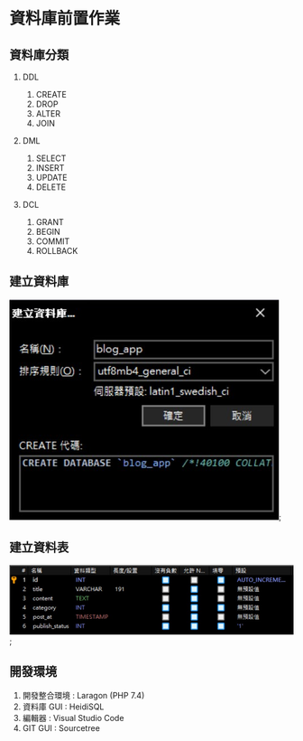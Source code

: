 # 資料庫前置作業

## 資料庫分類

1. DDL
   1. CREATE
   2. DROP
   3. ALTER
   4. JOIN
2. DML
   1. SELECT
   2. INSERT
   3. UPDATE
   4. DELETE
3. DCL

   1. GRANT
   2. BEGIN
   3. COMMIT
   4. ROLLBACK

## 建立資料庫

![建立資料庫](./img/create_db.jpg);

## 建立資料表

![建立資料表](./img/create_table.jpg);

## 開發環境

1. 開發整合環境 : Laragon (PHP 7.4)
2. 資料庫 GUI : HeidiSQL
3. 編輯器 : Visual Studio Code
4. GIT GUI : Sourcetree
